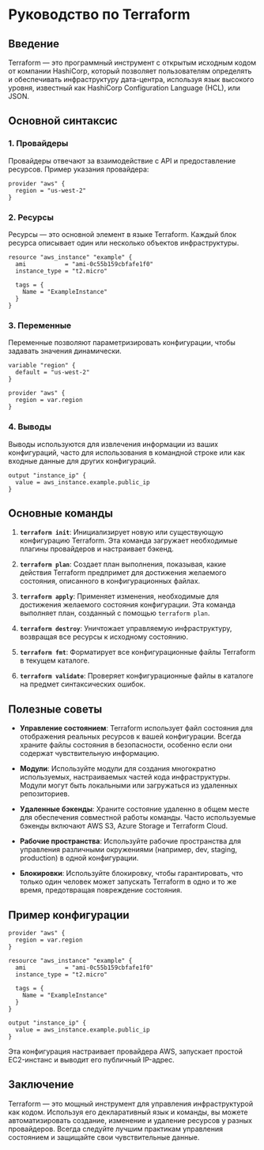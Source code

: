 # Руководство по Terraform

## Введение

Terraform — это программный инструмент с открытым исходным кодом от компании HashiCorp, который позволяет пользователям определять и обеспечивать инфраструктуру дата-центра, используя язык высокого уровня, известный как HashiCorp Configuration Language (HCL), или JSON.

## Основной синтаксис

### 1. Провайдеры

Провайдеры отвечают за взаимодействие с API и предоставление ресурсов. Пример указания провайдера:

```hcl
provider "aws" {
  region = "us-west-2"
}
```

### 2. Ресурсы

Ресурсы — это основной элемент в языке Terraform. Каждый блок ресурса описывает один или несколько объектов инфраструктуры.

```hcl
resource "aws_instance" "example" {
  ami           = "ami-0c55b159cbfafe1f0"
  instance_type = "t2.micro"

  tags = {
    Name = "ExampleInstance"
  }
}
```

### 3. Переменные

Переменные позволяют параметризировать конфигурации, чтобы задавать значения динамически.

```hcl
variable "region" {
  default = "us-west-2"
}

provider "aws" {
  region = var.region
}
```

### 4. Выводы

Выводы используются для извлечения информации из ваших конфигураций, часто для использования в командной строке или как входные данные для других конфигураций.

```hcl
output "instance_ip" {
  value = aws_instance.example.public_ip
}
```

## Основные команды

1. **`terraform init`**: Инициализирует новую или существующую конфигурацию Terraform. Эта команда загружает необходимые плагины провайдеров и настраивает бэкенд.

2. **`terraform plan`**: Создает план выполнения, показывая, какие действия Terraform предпримет для достижения желаемого состояния, описанного в конфигурационных файлах.

3. **`terraform apply`**: Применяет изменения, необходимые для достижения желаемого состояния конфигурации. Эта команда выполняет план, созданный с помощью `terraform plan`.

4. **`terraform destroy`**: Уничтожает управляемую инфраструктуру, возвращая все ресурсы к исходному состоянию.

5. **`terraform fmt`**: Форматирует все конфигурационные файлы Terraform в текущем каталоге.

6. **`terraform validate`**: Проверяет конфигурационные файлы в каталоге на предмет синтаксических ошибок.

## Полезные советы

- **Управление состоянием**: Terraform использует файл состояния для отображения реальных ресурсов к вашей конфигурации. Всегда храните файлы состояния в безопасности, особенно если они содержат чувствительную информацию.

- **Модули**: Используйте модули для создания многократно используемых, настраиваемых частей кода инфраструктуры. Модули могут быть локальными или загружаться из удаленных репозиториев.

- **Удаленные бэкенды**: Храните состояние удаленно в общем месте для обеспечения совместной работы команды. Часто используемые бэкенды включают AWS S3, Azure Storage и Terraform Cloud.

- **Рабочие пространства**: Используйте рабочие пространства для управления различными окружениями (например, dev, staging, production) в одной конфигурации.

- **Блокировки**: Используйте блокировку, чтобы гарантировать, что только один человек может запускать Terraform в одно и то же время, предотвращая повреждение состояния.

## Пример конфигурации

```hcl
provider "aws" {
  region = var.region
}

resource "aws_instance" "example" {
  ami           = "ami-0c55b159cbfafe1f0"
  instance_type = "t2.micro"

  tags = {
    Name = "ExampleInstance"
  }
}

output "instance_ip" {
  value = aws_instance.example.public_ip
}
```

Эта конфигурация настраивает провайдера AWS, запускает простой EC2-инстанс и выводит его публичный IP-адрес.

## Заключение

Terraform — это мощный инструмент для управления инфраструктурой как кодом. Используя его декларативный язык и команды, вы можете автоматизировать создание, изменение и удаление ресурсов у разных провайдеров. Всегда следуйте лучшим практикам управления состоянием и защищайте свои чувствительные данные.
